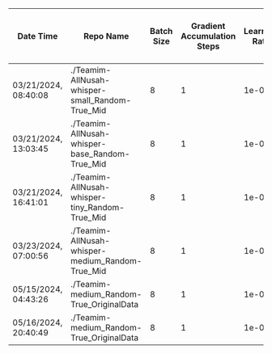 | Date Time | Repo Name | Batch Size | Gradient Accumulation Steps | Learning Rate | Warmup Steps | Max Steps | Gradient Checkpointing | Gradient Checkpointing Kwargs | FP16 | Evaluation Strategy | Eval Batch Size | Predict with Generate | Max Length | Save Steps | Eval Steps | Logging Steps | Report To | Load Best Model at End | Metric for Best Model | Greater is Better | Push to Hub | Training Loss | Epoch | Step | Validation Loss | f1 | recall | precision |
|---|---|---|---|---|---|---|---|---|---|---|---|---|---|---|---|---|---|---|---|---|---|---|---|---|---|----|---|---|
| 03/21/2024, 08:40:08 | ./Teamim-AllNusah-whisper-small_Random-True_Mid | 8 | 1 | 1e-05 | 1000 | 100000 | True | {'use_reentrant': False} | True | steps | 32 | True | 225 | 10000 | 10000 | 25 | ['tensorboard'] | True | avg_f1_Exact | True | True | 0.021550073864677687 | 8.0 | 100000 | 0.184482142329216 | 0.8996304230096901 | 0.8996085856138029 | 0.9003176340674156 |
| 03/21/2024, 13:03:45 | ./Teamim-AllNusah-whisper-base_Random-True_Mid | 8 | 1 | 1e-05 | 1000 | 100000 | True | {'use_reentrant': False} | True | steps | 32 | True | 225 | 10000 | 10000 | 25 | ['tensorboard'] | True | avg_f1_Exact | True | True | 0.03545441636119969 | 8.0 | 100000 | 0.20118673145771027 | 0.8617680742203201 | 0.8626021186921445 | 0.8617811978432426 |
| 03/21/2024, 16:41:01 | ./Teamim-AllNusah-whisper-tiny_Random-True_Mid | 8 | 1 | 1e-05 | 1000 | 100000 | True | {'use_reentrant': False} | True | steps | 32 | True | 225 | 10000 | 10000 | 25 | ['tensorboard'] | True | avg_f1_Exact | True | True | 0.04949023559953086 | 8.0 | 100000 | 0.21391823887825012 | 0.8324883831395741 | 0.8338224092406237 | 0.8322131178574591 |
| 03/23/2024, 07:00:56 | ./Teamim-AllNusah-whisper-medium_Random-True_Mid | 8 | 1 | 1e-05 | 1000 | 100000 | True | {'use_reentrant': False} | True | steps | 32 | True | 225 | 10000 | 10000 | 25 | ['tensorboard'] | True | avg_f1_Exact | True | True | 0.016411178880098305 | 8.0 | 100000 | 0.19175758957862854 | 0.9241458540823655 | 0.9248030309610401 | 0.9241210924324863 |
| 05/15/2024, 04:43:26 | ./Teamim-medium_Random-True_OriginalData | 8 | 1 | 1e-05 | 100 | 20000 | True | {'use_reentrant': False} | True | steps | 32 | True | 225 | 10000 | 200 | 25 | ['tensorboard'] | True | avg_f1_Exact | True | True | 0.06837314007226378 | 1.6 | 20000 | 0.32565802335739136 | 0.7752270688239551 | 0.7795095778021163 | 0.7720285537597026 |
| 05/16/2024, 20:40:49 | ./Teamim-medium_Random-True_OriginalData | 8 | 1 | 1e-05 | 100 | 5000 | True | {'use_reentrant': False} | True | steps | 32 | True | 225 | 1000 | 500 | 25 | ['tensorboard'] | True | avg_f1_Exact | True | True | 0.1853820906639099 | 0.4 | 5000 | 0.14098824560642242 | 0.892768311387271 | 0.8960657159022651 | 0.890549476438386 |
